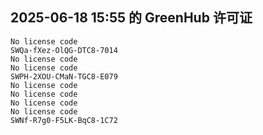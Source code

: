 ## 2025-06-18 15:55 的 GreenHub 许可证
```
No license code
SWQa-fXez-OlQG-DTC8-7014
No license code
No license code
SWPH-2XOU-CMaN-TGC8-E079
No license code
No license code
No license code
No license code
SWNf-R7g0-F5LK-BqC8-1C72
```

